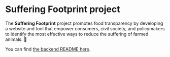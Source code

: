 # Suffering Footprint project

The **Suffering Footprint** project promotes food transparency by developing a website and tool that empower consumers, civil society, and policymakers to identify the most effective ways to reduce the suffering of farmed animals. 🐥

You can find [the backend README here](backend/README.md).
